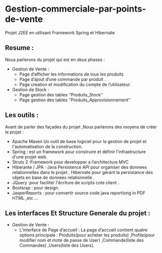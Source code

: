 # Gestion-commerciale-par-points-de-vente
Projet J2EE en utilisant Framework Spring et Hibernate

## Resume :
Nous parlerons du projet qui est en deux phases :
- Gestion de Vente :
  - Page d’afficher les informations de tous les produits
  - Page d’ajout d’une commande par produit .
  - Page creation et modification du compte de l’utilisateur.
- Gestion de Stock :
  - Page gestion des tables ‘’Produits_Stock’’
  - Page gestion des tables ‘’Produits_Approvisionnement’’

## Les outils :
Avant de parler des façades du projet ,Nous parlerons des moyens de créer le projet :
- Apache Maven Un outil de base logiciel pour la gestion de projet et l'automatisation de la construction.
- Spring : est un framework pour construire et définir l'infrastructure d'une projet web.
- Struts 2 :Framework pour developper a l’architecture MVC
- Hiberante / JPA : Java Persistence API pour organiser des donnees relationnelles dans le projet , Hibernate pour gérant la persistance des objets en base de donnees relationnelle .
- JQuery :pour faciliter l'écriture de scripts cote client .
- Bootsrap : pour design.
- JasperReports : pour convertir source code java reportiong in PDF HTML ,etc …

## Les interfaces Et Structure Generale du projet : 

- Gestion de Vente :
  - L’interface de Page d’accueil :
    La page d’accueil contient quatre options principale : Produits(pour acheter les produits) ,Profile(pour modifier nom et mote de passe de User) ,Commande(liste des Commandes) ,Users(liste des Users).
